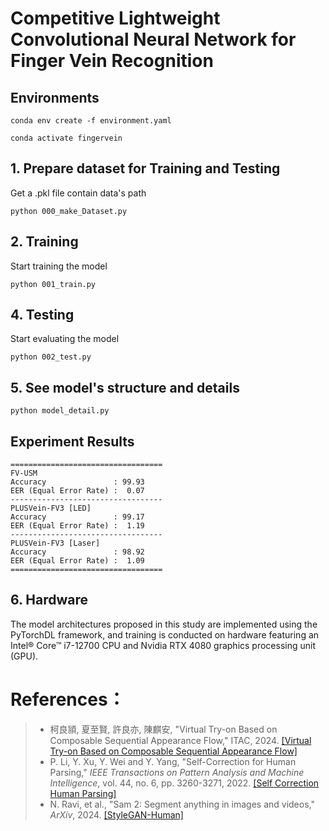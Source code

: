 # Competitive Lightweight Convolutional Neural Network for Finger Vein Recognition 

## Environments  
```
conda env create -f environment.yaml
```
```
conda activate fingervein
```

## 1. Prepare dataset for Training and Testing
Get a .pkl file contain data's path 
```
python 000_make_Dataset.py
```  

## 2. Training
Start training the model 
```
python 001_train.py
```

## 4. Testing 
Start evaluating the model
```
python 002_test.py
```

## 5. See model's structure and details
```
python model_detail.py
```
## Experiment Results  
```
==================================
FV-USM
Accuracy               : 99.93
EER (Equal Error Rate) :  0.07
----------------------------------
PLUSVein-FV3 [LED]
Accuracy               : 99.17
EER (Equal Error Rate) :  1.19
----------------------------------
PLUSVein-FV3 [Laser]
Accuracy               : 98.92
EER (Equal Error Rate) :  1.09
==================================
```  

## 6. Hardware
The model architectures proposed in this study are implemented using the PyTorchDL framework, and training is conducted on hardware featuring an Intel® Core™ i7-12700 CPU and Nvidia RTX 4080 graphics processing unit (GPU).

# References： 
> * 柯良頴, 夏至賢, 許良亦, 陳麒安, "Virtual Try-on Based on Composable Sequential Appearance Flow," ITAC, 2024.
> [[Virtual Try-on Based on Composable Sequential Appearance Flow]](https://github.com/Anguschen1011/VirtualTryOn-VITON-V1)
> * P. Li, Y. Xu, Y. Wei and Y. Yang, "Self-Correction for Human Parsing," _IEEE Transactions on Pattern Analysis and Machine Intelligence_, vol. 44, no. 6, pp. 3260-3271, 2022.
>[[Self Correction Human Parsing]](https://github.com/GoGoDuck912/Self-Correction-Human-Parsing)  
> * N. Ravi, et al., "Sam 2: Segment anything in images and videos," _ArXiv_, 2024.
>[[StyleGAN-Human]](https://github.com/facebookresearch/segment-anything-2)

